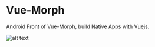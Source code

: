 # Vue-Morph

Android Front of Vue-Morph, build Native Apps with Vuejs.

![alt text](https://raw.githubusercontent.com/jjohnson1994/vue-morph-android/master/docs/screenshot.png)
